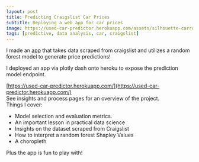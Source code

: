 ```yaml
---
layout: post
title: Predicting Craigslist Car Prices
subtitle: Deploying a web app for car prices
image: https://used-car-predictor.herokuapp.com/assets/silhouette-carros-icons-vector.jpg
tags: [predictive, data analysis, car, craigslist]
---
```


I made an [app](https://used-car-predictor.herokuapp.com/) that takes data scraped from craigslist and utilizes a random forest model to generate price predictions!

I deployed an app via plotly dash onto heroku to expose the prediction model endpoint.  

[https://used-car-predictor.herokuapp.com/](https://used-car-predictor.herokuapp.com/)  
See insights and process pages for an overview of the project.  
Things I cover:  
*  Model selection and evaluation metrics.
* An important lesson in practical data science
* Insights on the dataset scraped from Craigslist
* How to interpret a random forest Shapley Values
* A choropleth

Plus the app is fun to play with!
